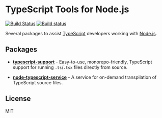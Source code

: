 # TypeScript Tools for Node.js
[![Build Status](https://travis-ci.com/AviVahl/typescript-tools.svg?branch=master)](https://travis-ci.com/AviVahl/typescript-tools)
[![Build status](https://ci.appveyor.com/api/projects/status/b51n45ej72quqhk5/branch/master?svg=true)](https://ci.appveyor.com/project/AviVahl/typescript-tools/branch/master)

Several packages to assist [TypeScript](https://www.typescriptlang.org/) developers working with [Node.js](https://nodejs.org/en/).

## Packages

- **[typescript-support](https://github.com/AviVahl/typescript-tools/tree/master/packages/typescript-support)** - Easy-to-use, monorepo-friendly, TypeScript support for running `.ts`/`.tsx` files directly from source.

- **[node-typescript-service](https://github.com/AviVahl/typescript-tools/tree/master/packages/node-typescript-service)** - A service for on-demand transpilation of TypeScript source files.

## License

MIT

